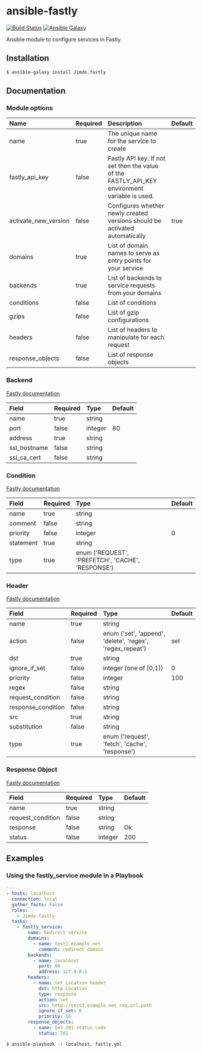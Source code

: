 # ansible-fastly

[![Build Status](https://travis-ci.org/Jimdo/ansible-fastly.svg?branch=master)](https://travis-ci.org/Jimdo/ansible-fastly) [![Ansible Galaxy](https://img.shields.io/badge/galaxy-Jimdo.fastly-blue.svg?style=flat)](https://galaxy.ansible.com/Jimdo/fastly/)

Ansible module to configure services in Fastly

## Installation

``` bash
$ ansible-galaxy install Jimdo.fastly
```

## Documentation

### Module options

| Name                 | Required | Description                                                                                   | Default |
|:---------------------|:---------|:----------------------------------------------------------------------------------------------|:--------|
| name                 | true     | The unique name for the service to create                                                     |         |
| fastly_api_key       | false    | Fastly API key. If not set then the value of the FASTLY_API_KEY environment variable is used. |         |
| activate_new_version | false    | Configures whether newly created versions should be activated automatically                   | true    |
| domains              | true     | List of domain names to serve as entry points for your service                                |         |
| backends             | true     | List of backends to service requests from your domains                                        |         |
| conditions           | false    | List of conditions                                                                            |         |
| gzips                | false    | List of gzip configurations                                                                   |         |
| headers              | false    | List of headers to manipulate for each request                                                |         |
| response_objects     | false    | List of response objects                                                                      |         |

### Backend

[Fastly documentation](https://docs.fastly.com/api/config#backend)

| Field         | Required | Type                                                    | Default |
|:--------------|:---------|:--------------------------------------------------------|:--------|
| name          | true     | string                                                  |         |
| port          | false    | integer                                                 | 80      |
| address       | true     | string                                                  |         |
| ssl_hostname  | false    | string                                                  |         |
| ssl_ca_cert   | false    | string                                                  |         |

### Condition

[Fastly documentation](https://docs.fastly.com/api/config#condition)

| Field     | Required | Type                                                    | Default |
|:----------|:---------|:--------------------------------------------------------|:--------|
| name      | true     | string                                                  |         |
| comment   | false    | string                                                  |         |
| priority  | false    | integer                                                 | 0       |
| statement | true     | string                                                  |         |
| type      | true     | enum ('REQUEST', 'PREFETCH', 'CACHE', 'RESPONSE')       |         |

### Header

[Fastly documentation](https://docs.fastly.com/api/config#header)

| Field              | Required | Type                                                      | Default |
|:-------------------|:---------|:----------------------------------------------------------|:--------|
| name               | true     | string                                                    |         |
| action             | false    | enum ('set', 'append', 'delete', 'regex', 'regex_repeat') | set     |
| dst                | true     | string                                                    |         |
| ignore_if_set      | false    | integer (one of [0,1])                                    | 0       |
| priority           | false    | integer                                                   | 100     |
| regex              | false    | string                                                    |         |
| request_condition  | false    | string                                                    |         |
| response_condition | false    | string                                                    |         | 
| src                | true     | string                                                    |         |
| substitution       | false    | string                                                    |         |
| type               | true     | enum ('request', 'fetch', 'cache', 'response')            |         |

### Response Object

[Fastly documentation](https://docs.fastly.com/api/config#response_object)

| Field             | Required | Type                                                      | Default |
|:------------------|:---------|:----------------------------------------------------------|:--------|
| name              | true     | string                                                    |         |
| request_condition | false    | string                                                    |         |
| response          | false    | string                                                    | Ok      |
| status            | false    | integer                                                   | 200     |

## Examples

### Using the fastly_service module in a Playbook

``` yml
---
- hosts: localhost
  connection: local
  gather_facts: False
  roles:
    - Jimdo.fastly
  tasks:
    - fastly_service:
        name: Redirect service
        domains:
          - name: test1.example.net
            comment: redirect domain
        backends:
          - name: localhost
            port: 80
            address: 127.0.0.1
        headers:
          - name: Set Location header
            dst: http.Location
            type: response
            action: set
            src: http://test3.example.net req.url.path
            ignore_if_set: 0
            priority: 10
        response_objects:
          - name: Set 301 status code
            status: 301
```

``` bash
$ ansible-playbook -i localhost, fastly.yml
```
